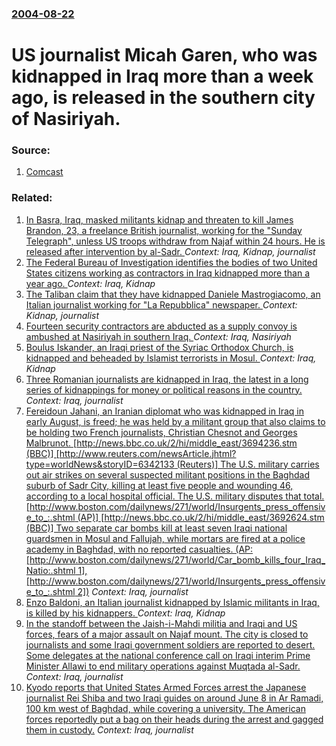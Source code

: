 ### [2004-08-22](/news/2004/08/22/index.md)

#  US journalist Micah Garen, who was kidnapped in Iraq more than a week ago, is released in the southern city of Nasiriyah. 




### Source:

1. [Comcast](http://www.comcast.net/News/INTERNATIONAL//XML/1107_AP_Online_Regional___Middle_East/841acf47-d4cb-4249-b479-c2839f6688ed.html)

### Related:

1. [ In Basra, Iraq, masked militants kidnap and threaten to kill James Brandon, 23, a freelance British journalist, working for the "Sunday Telegraph", unless US troops withdraw from Najaf within 24 hours. He is released after intervention by al-Sadr. ](/news/2004/08/13/in-basra-iraq-masked-militants-kidnap-and-threaten-to-kill-james-brandon-23-a-freelance-british-journalist-working-for-the-sunday-tel.md) _Context: Iraq, Kidnap, journalist_
2. [ The Federal Bureau of Investigation identifies the bodies of two United States citizens working as contractors in Iraq kidnapped more than a year ago. ](/news/2008/03/24/the-federal-bureau-of-investigation-identifies-the-bodies-of-two-united-states-citizens-working-as-contractors-in-iraq-kidnapped-more-than.md) _Context: Iraq, Kidnap_
3. [ The Taliban claim that they have kidnapped Daniele Mastrogiacomo, an Italian journalist working for "La Repubblica" newspaper. ](/news/2007/03/7/the-taliban-claim-that-they-have-kidnapped-daniele-mastrogiacomo-an-italian-journalist-working-for-la-repubblica-newspaper.md) _Context: Kidnap, journalist_
4. [ Fourteen security contractors are abducted as a supply convoy is ambushed at Nasiriyah in southern Iraq. ](/news/2006/11/16/fourteen-security-contractors-are-abducted-as-a-supply-convoy-is-ambushed-at-nasiriyah-in-southern-iraq.md) _Context: Iraq, Nasiriyah_
5. [ Boulus Iskander, an Iraqi priest of the Syriac Orthodox Church, is kidnapped and beheaded by Islamist terrorists in Mosul. ](/news/2006/10/13/boulus-iskander-an-iraqi-priest-of-the-syriac-orthodox-church-is-kidnapped-and-beheaded-by-islamist-terrorists-in-mosul.md) _Context: Iraq, Kidnap_
6. [ Three Romanian journalists are kidnapped in Iraq, the latest in a long series of kidnappings for money or political reasons in the country. ](/news/2005/03/29/three-romanian-journalists-are-kidnapped-in-iraq-the-latest-in-a-long-series-of-kidnappings-for-money-or-political-reasons-in-the-country.md) _Context: Iraq, journalist_
7. [ Fereidoun Jahani, an Iranian diplomat who was kidnapped in Iraq in early August, is freed; he was held by a militant group that also claims to be holding two French journalists, Christian Chesnot and Georges Malbrunot. [http://news.bbc.co.uk/2/hi/middle_east/3694236.stm (BBC)] [http://www.reuters.com/newsArticle.jhtml?type=worldNews&storyID=6342133 (Reuters)] The U.S. military carries out air strikes on several suspected militant positions in the Baghdad suburb of Sadr City, killing at least five people and wounding 46, according to a local hospital official. The U.S. military disputes that total. [http://www.boston.com/dailynews/271/world/Insurgents_press_offensive_to_:.shtml (AP)] [http://news.bbc.co.uk/2/hi/middle_east/3692624.stm (BBC)] Two separate car bombs kill at least seven Iraqi national guardsmen in Mosul and Fallujah, while mortars are fired at a police academy in Baghdad, with no reported casualties. (AP: [http://www.boston.com/dailynews/271/world/Car_bomb_kills_four_Iraq_Natio:.shtml 1], [http://www.boston.com/dailynews/271/world/Insurgents_press_offensive_to_:.shtml 2])](/news/2004/09/27/fereidoun-jahani-an-iranian-diplomat-who-was-kidnapped-in-iraq-in-early-august-is-freed-he-was-held-by-a-militant-group-that-also-claims.md) _Context: Iraq, journalist_
8. [ Enzo Baldoni, an Italian journalist kidnapped by Islamic militants in Iraq, is killed by his kidnappers. ](/news/2004/08/27/enzo-baldoni-an-italian-journalist-kidnapped-by-islamic-militants-in-iraq-is-killed-by-his-kidnappers.md) _Context: Iraq, Kidnap_
9. [ In the standoff between the Jaish-i-Mahdi militia and Iraqi and US forces, fears of a major assault on Najaf mount. The city is closed to journalists and some Iraqi government soldiers are reported to desert. Some delegates at the national conference call on Iraqi interim Prime Minister Allawi to end military operations against Muqtada al-Sadr. ](/news/2004/08/16/in-the-standoff-between-the-jaish-i-mahdi-militia-and-iraqi-and-us-forces-fears-of-a-major-assault-on-najaf-mount-the-city-is-closed-to-j.md) _Context: Iraq, journalist_
10. [ Kyodo reports that United States Armed Forces arrest the Japanese journalist Rei Shiba and two Iraqi guides on around June 8 in Ar Ramadi, 100&nbsp;km west of Baghdad, while covering a university. The American forces reportedly put a bag on their heads during the arrest and gagged them in custody.](/news/2003/06/17/kyodo-reports-that-united-states-armed-forces-arrest-the-japanese-journalist-rei-shiba-and-two-iraqi-guides-on-around-june-8-in-ar-ramadi.md) _Context: Iraq, journalist_
